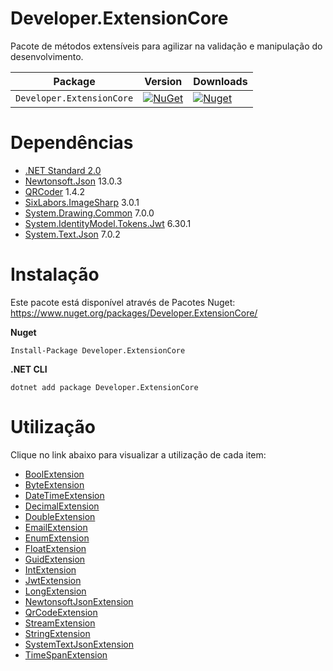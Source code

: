 # Developer.ExtensionCore
Pacote de métodos extensíveis para agilizar na validação e manipulação do desenvolvimento.

| Package |  Version | Downloads |
| ------- | ----- | ----- |
| `Developer.ExtensionCore` | [![NuGet](https://img.shields.io/nuget/v/Developer.ExtensionCore.svg)](https://nuget.org/packages/Developer.ExtensionCore) | [![Nuget](https://img.shields.io/nuget/dt/Developer.ExtensionCore.svg)](https://nuget.org/packages/Developer.ExtensionCore) |

# Dependências
- [.NET Standard 2.0](https://docs.microsoft.com/pt-br/dotnet/standard/net-standard)
- [Newtonsoft.Json](https://www.nuget.org/packages/Newtonsoft.Json) 13.0.3
- [QRCoder](https://www.nuget.org/packages/QRCoder) 1.4.2
- [SixLabors.ImageSharp](https://www.nuget.org/packages/SixLabors.ImageSharp/) 3.0.1
- [System.Drawing.Common](https://www.nuget.org/packages/System.Drawing.Common) 7.0.0
- [System.IdentityModel.Tokens.Jwt](https://www.nuget.org/packages/System.IdentityModel.Tokens.Jwt) 6.30.1
- [System.Text.Json](https://www.nuget.org/packages/System.Text.Json) 7.0.2

# Instalação
Este pacote está disponível através de Pacotes Nuget: https://www.nuget.org/packages/Developer.ExtensionCore/

**Nuget**
```
Install-Package Developer.ExtensionCore
```

**.NET CLI**
```
dotnet add package Developer.ExtensionCore
```

# Utilização
Clique no link abaixo para visualizar a utilização de cada item:

- [BoolExtension](https://github.com/rodrigoalmeidafrancisco/Developer.ExtensionCore/blob/main/Project/Developer.TestProject/BoolExtensionTest.cs)
- [ByteExtension](https://github.com/rodrigoalmeidafrancisco/Developer.ExtensionCore/blob/main/Project/Developer.TestProject/ByteExtensionTest.cs)
- [DateTimeExtension](https://github.com/rodrigoalmeidafrancisco/Developer.ExtensionCore/blob/main/Project/Developer.TestProject/DateTimeExtensionTest.cs)
- [DecimalExtension](https://github.com/rodrigoalmeidafrancisco/Developer.ExtensionCore/blob/main/Project/Developer.TestProject/DecimalExtensionTest.cs)
- [DoubleExtension](https://github.com/rodrigoalmeidafrancisco/Developer.ExtensionCore/blob/main/Project/Developer.TestProject/DoubleExtensionTest.cs)
- [EmailExtension](https://github.com/rodrigoalmeidafrancisco/Developer.ExtensionCore/blob/main/Project/Developer.TestProject/EmailExtensionTest.cs)
- [EnumExtension](https://github.com/rodrigoalmeidafrancisco/Developer.ExtensionCore/blob/main/Project/Developer.TestProject/EnumExtensionTest.cs)
- [FloatExtension](https://github.com/rodrigoalmeidafrancisco/Developer.ExtensionCore/blob/main/Project/Developer.TestProject/FloatExtensionTest.cs)
- [GuidExtension](https://github.com/rodrigoalmeidafrancisco/Developer.ExtensionCore/blob/main/Project/Developer.TestProject/GuidExtensionTest.cs)
- [IntExtension](https://github.com/rodrigoalmeidafrancisco/Developer.ExtensionCore/blob/main/Project/Developer.TestProject/IntExtensionTest.cs)
- [JwtExtension](https://github.com/rodrigoalmeidafrancisco/Developer.ExtensionCore/blob/main/Project/Developer.TestProject/JwtExtensionTest.cs)
- [LongExtension](https://github.com/rodrigoalmeidafrancisco/Developer.ExtensionCore/blob/main/Project/Developer.TestProject/LongExtensionTest.cs)
- [NewtonsoftJsonExtension](https://github.com/rodrigoalmeidafrancisco/Developer.ExtensionCore/blob/main/Project/Developer.TestProject/NewtonsoftJsonExtensionTest.cs)
- [QrCodeExtension](https://github.com/rodrigoalmeidafrancisco/Developer.ExtensionCore/blob/main/Project/Developer.TestProject/QrCodeExtensionTest.cs)
- [StreamExtension](https://github.com/rodrigoalmeidafrancisco/Developer.ExtensionCore/blob/main/Project/Developer.TestProject/StreamExtensionTest.cs)
- [StringExtension](https://github.com/rodrigoalmeidafrancisco/Developer.ExtensionCore/blob/main/Project/Developer.TestProject/StringExtensionTest.cs)
- [SystemTextJsonExtension](https://github.com/rodrigoalmeidafrancisco/Developer.ExtensionCore/blob/main/Project/Developer.TestProject/SystemTextJsonExtensionTest.cs)
- [TimeSpanExtension](https://github.com/rodrigoalmeidafrancisco/Developer.ExtensionCore/blob/main/Project/Developer.TestProject/TimeSpanExtensionTest.cs)
